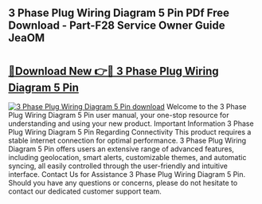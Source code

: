 ## 3 Phase Plug Wiring Diagram 5 Pin PDf Free Download - Part-F28 Service Owner Guide JeaOM

# <h2><a href="http://dfmqzd.blite.top/?on=3+Phase+Plug+Wiring+Diagram+5+Pin">🔗Download New 👉🔴 3 Phase Plug Wiring Diagram 5 Pin</a></h2>

[![3 Phase Plug Wiring Diagram 5 Pin download](https://i.imgur.com/lujVjoI.png)](http://dfmqzd.blite.top/?on=3+Phase+Plug+Wiring+Diagram+5+Pin)
Welcome to the 3 Phase Plug Wiring Diagram 5 Pin user manual, your one-stop resource for understanding and using your new product. Important Information 3 Phase Plug Wiring Diagram 5 Pin Regarding Connectivity This product requires a stable internet connection for optimal performance. 3 Phase Plug Wiring Diagram 5 Pin offers users an extensive range of advanced features, including geolocation, smart alerts, customizable themes, and automatic syncing, all easily controlled through the user-friendly and intuitive interface. Contact Us for Assistance 3 Phase Plug Wiring Diagram 5 Pin. Should you have any questions or concerns, please do not hesitate to contact our dedicated customer support team.
